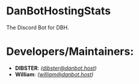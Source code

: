 # DanBotHostingStats

The Discord Bot for DBH.

# Developers/Maintainers:

- **DIBSTER**: *(dibster@danbot.host)*
- **William**: *(william@danbot.host)*
